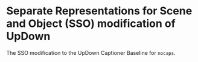 Separate Representations for Scene and Object (SSO) modification of UpDown
=====================================

The SSO modification to the UpDown Captioner Baseline for `nocaps`.
